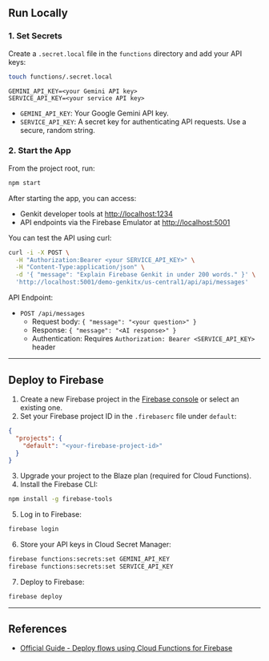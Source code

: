 ## Run Locally

### 1. Set Secrets

Create a `.secret.local` file in the `functions` directory and add your API keys:

```sh
touch functions/.secret.local
```

```env
GEMINI_API_KEY=<your Gemini API key>
SERVICE_API_KEY=<your service API key>
```

- `GEMINI_API_KEY`: Your Google Gemini API key.
- `SERVICE_API_KEY`: A secret key for authenticating API requests. Use a secure, random string.

### 2. Start the App

From the project root, run:

```sh
npm start
```

After starting the app, you can access:
- Genkit developer tools at [http://localhost:1234](http://localhost:1234)
- API endpoints via the Firebase Emulator at [http://localhost:5001](http://localhost:5001)

You can test the API using curl:

```sh
curl -i -X POST \
  -H "Authorization:Bearer <your SERVICE_API_KEY>" \
  -H "Content-Type:application/json" \
  -d '{ "message": "Explain Firebase Genkit in under 200 words." }' \
  'http://localhost:5001/demo-genkitx/us-central1/api/api/messages'
```

API Endpoint:

- `POST /api/messages`
  - Request body: `{ "message": "<your question>" }`
  - Response: `{ "message": "<AI response>" }`
  - Authentication: Requires `Authorization: Bearer <SERVICE_API_KEY>` header

---

## Deploy to Firebase

1. Create a new Firebase project in the [Firebase console](https://console.firebase.google.com) or select an existing one.
2. Set your Firebase project ID in the `.firebaserc` file under `default`:

```json
{
  "projects": {
    "default": "<your-firebase-project-id>"
  }
}
```

3. Upgrade your project to the Blaze plan (required for Cloud Functions).
4. Install the Firebase CLI:

```sh
npm install -g firebase-tools
```

5. Log in to Firebase:

```sh
firebase login
```

6. Store your API keys in Cloud Secret Manager:

```sh
firebase functions:secrets:set GEMINI_API_KEY
firebase functions:secrets:set SERVICE_API_KEY
```

7. Deploy to Firebase:

```sh
firebase deploy
```

---

## References

- [Official Guide - Deploy flows using Cloud Functions for Firebase](https://genkit.dev/docs/firebase/)